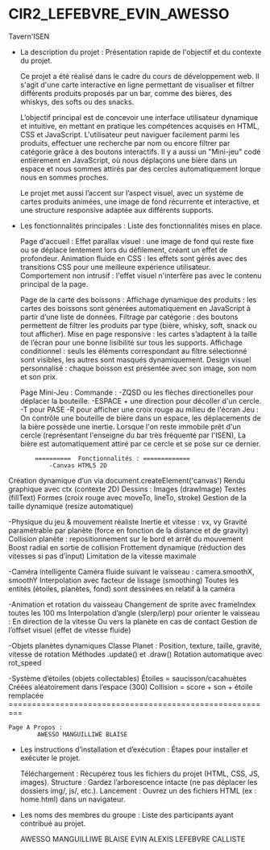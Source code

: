 # CIR2_LEFEBVRE_EVIN_AWESSO
Tavern'ISEN



- La description du projet : Présentation rapide de l'objectif et du contexte du projet.

    Ce projet a été réalisé dans le cadre du cours de développement web. Il s'agit d'une carte interactive en ligne permettant de visualiser et filtrer différents produits proposés par un bar, comme des bières, des whiskys, des softs ou des snacks.

    L’objectif principal est de concevoir une interface utilisateur dynamique et intuitive, en mettant en pratique les compétences acquises en HTML, CSS et JavaScript. L'utilisateur peut naviguer facilement parmi les produits, effectuer une recherche par nom ou encore filtrer par catégorie grâce à des boutons interactifs.
Il y a aussi un "Mini-jeu" codé entièrement en JavaScript, où nous déplaçons une bière dans un espace et nous sommes attirés par des cercles automatiquement lorque nous en sommes proches.

    Le projet met aussi l’accent sur l’aspect visuel, avec un système de cartes produits animées, une image de fond récurrente et interactive, et une structure responsive adaptée aux différents supports.



- Les fonctionnalités principales : Liste des fonctionnalités mises en place.

    Page d'accueil :
            Effet parallax visuel : une image de fond qui reste fixe ou se déplace lentement lors du défilement, créant un effet de profondeur.
            Animation fluide en CSS : les effets sont gérés avec des transitions CSS pour une meilleure expérience utilisateur.
            Comportement non intrusif : l'effet visuel n'interfère pas avec le contenu principal de la page.

    Page de la carte des boissons :
            Affichage dynamique des produits : les cartes des boissons sont générées automatiquement en JavaScript à partir d’une liste de données.
            Filtrage par catégorie : des boutons permettent de filtrer les produits par type (bière, whisky, soft, snack ou tout afficher).
            Mise en page responsive : les cartes s’adaptent à la taille de l’écran pour une bonne lisibilité sur tous les supports.
            Affichage conditionnel : seuls les éléments correspondant au filtre sélectionné sont visibles, les autres sont masqués dynamiquement.
            Design visuel personnalisé : chaque boisson est présentée avec son image, son nom et son prix.

    Page Mini-Jeu :
            Commande :
              -ZQSD ou les flèches directionelles pour déplacer la bouteille.
              -ESPACE + une direction pour décoller d'un cercle.
              -T pour PASE
              -R pour afficher une croix rouge au milieu de l'écran
            Jeu :
              On contrôle une bouteille de bière dans un espace, les déplacements de la bière possède une inertie.
              Lorsque l'on reste immobile prêt d'un cercle (représentant l'enseigne du bar très fréquenté par l'ISEN),
              La bière est automatiquement attiré par ce cercle et se pose sur ce dernier.

  
          ==========  Fonctionnalités : =============
              -Canvas HTML5 2D
Création dynamique d’un <canvas> via document.createElement('canvas')
Rendu graphique avec ctx (contexte 2D)
Dessins :
Images (drawImage)
Textes (fillText)
Formes (croix rouge avec moveTo, lineTo, stroke)
Gestion de la taille dynamique (resize automatique)

-Physique du jeu & mouvement réaliste
Inertie et vitesse : vx, vy
Gravité paramétrable par planète (force en fonction de la distance et de gravity)
Collision planète : repositionnement sur le bord et arrêt du mouvement
Boost radial en sortie de collision
Frottement dynamique (réduction des vitesses si pas d’input)
Limitation de la vitesse maximale

-Caméra intelligente
Caméra fluide suivant le vaisseau : camera.smoothX, smoothY
Interpolation avec facteur de lissage (smoothing)
Toutes les entités (étoiles, planètes, fond) sont dessinées en relatif à la caméra

-Animation et rotation du vaisseau
Changement de sprite avec frameIndex toutes les 100 ms
Interpolation d’angle (slerp/lerp) pour orienter le vaisseau :
En direction de la vitesse
Ou vers la planète en cas de contact
Gestion de l’offset visuel (effet de vitesse fluide)

-Objets planètes dynamiques
Classe Planet :
Position, texture, taille, gravité, vitesse de rotation
Méthodes .update() et .draw()
Rotation automatique avec rot_speed

-Système d’étoiles (objets collectables)
Étoiles = saucisson/cacahuètes 
Créées aléatoirement dans l’espace (300)
Collision = score + son + étoile remplacée
            =========================================================

    Page A Propos :
            AWESSO MANGUILLIWE BLAISE



- Les instructions d’installation et d’exécution : Étapes pour installer et exécuter le projet.

    Téléchargement : Récupérez tous les fichiers du projet (HTML, CSS, JS, images).
    Structure : Gardez l’arborescence intacte (ne pas déplacer les dossiers img/, js/, etc.).
    Lancement : Ouvrez un des fichiers HTML (ex : home.html) dans un navigateur.



- Les noms des membres du groupe : Liste des participants ayant contribué au projet.

    AWESSO MANGUILLIWE BLAISE
    EVIN ALEXIS
    LEFEBVRE CALLISTE
